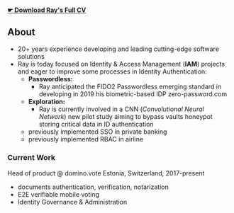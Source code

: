 

#### [ ☛ Download **Ray's Full CV**](https://bit.ly/raysume-onepage)

## About
- 20+ years experience developing and leading cutting-edge software solutions
- Ray is today focused on Identity & Access Management (**IAM**) projects and eager to improve some processes in Identity Authentication: 
  - **Passwordless:** 
    - Ray anticipated the FIDO2 Passwordless emerging standard in developing in 2019 his biometric-based IDP zero-password.com
  - **Exploration:** 
    - Ray is currently involved in a CNN (_Convolutional Neural Network_) new pilot study aiming to bypass vaults honeypot storing critical data in ID authentication
  - previously implemented SSO in private banking
  - previously implemented RBAC in airline

### Current Work
Head of product @ domino.vote  Estonia, Switzerland, 2017-present
- documents authentication, verification, notarization
- E2E verifiable mobile voting 
- Identity Governance & Administration
